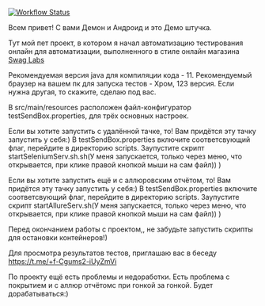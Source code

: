 [![Workflow Status](https://github.com/ILiaBer/testSendBox/workflows/Test/badge.svg)](https://github.com/ILiaBer/testSendBox/actions/workflows/test.yaml)

Всем привет! С вами Демон и Андроид и это Демо штучка. 

Тут мой пет проект, в котором я начал автоматизацию тестирования онлайн для автоматизации, выполненного в стиле онлайн магазина [Swag Labs](https://www.saucedemo.com/)

Рекомендуемая версия java для компиляции кода - 11.
Рекомендуемый браузер на вашем пк для запуска тестов - Хром, 123 версия. Если нужна другая, то скажите, сделаю под вас.


В src/main/resources расположен файл-конфигуратор testSendBox.properties, для трёх основных настроек.

Если вы хотите запустить с удалённой тачке, то! 
Вам придётся эту тачку запустить у себя:) 
В testSendBox.properties включите соответсвующий флаг, перейдите в директорию scripts. Заупустите скрипт startSeleniumServ.sh.sh(У меня запускается, только через меню, что открывается, при клике правой кнопкой мыши на сам файл)) )


Если вы хотите запустить ещё и с аллюровским отчётом, то! 
Вам придётся эту тачку запустить у себя:) 
В testSendBox.properties включите соответсвующий флаг, перейдите в директорию scripts. Заупустите скрипт startAllureServ.sh(У меня запускается, только через меню, что открывается, при клике правой кнопкой мыши на сам файл)) )



Перед окончанием работы с проектом,, не забудьте запустить скрипты для остановки контейнеров!) 

Для просмотра результатов тестов, приглашаю вас в беседу https://t.me/+f-Cgums2-iUyZmVi

По проекту ещё есть проблемы и недоработки. Есть проблема с покрытием  и с аллюр отчётомс при гонкой за гонкой. Будет дорабатываться:)
